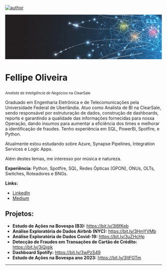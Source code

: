 [![author](https://img.shields.io/badge/author-fellipe-red.svg)](https://www.linkedin.com/in/fellipe-oliveira/)

<p align="center">
  <img src="data5.png" >
</p>

# Fellipe Oliveira
<sub>*Analista de Inteligência de Negócios* na ClearSale</sub>

Graduado em Engenharia Eletrônica e de Telecomunicações pela Universidade Federal de Uberlândia. Atuo como Analista de BI na ClearSale, sendo responsável por estruturação de dados, construção de dashboards, reports e garantindo a qualidade das informações fornecidas para nossa Operação, dando insumos para aumentar a eficiência dos times e melhorar a identificação de fraudes. Tenho experiência em SQL, PowerBi, Spotfire, e Python.

Atualmente estou estudando sobre Azure, Synapse Pipelines, Integration Services e Logic Apps.

Além destes temas, me interesso por música e natureza.

**Experiência:** Python, Spotfire, SQL, Redes Ópticas (GPON), ONUs, OLTs, Switches, Roteadores e BNGs.

**Links:**
* [LinkedIn](https://www.linkedin.com/in/fellipe-oliveira/)
* [Medium](https://medium.com/@fellipe_ao)



## Projetos:


* **Estudo de Ações na Bovespa (B3):** https://bit.ly/3I6fKeb
* **Análise Exploratória de Dados Airbnb (NYC):** https://bit.ly/3HmYVMb
* **Análise Exploratória de Dados Covid-19:** https://bit.ly/3uZHcHp
* **Detecção de Fraudes em Transações de Cartão de Crédito:** https://bit.ly/3iQjgik
* **Dashboard Spotify:** https://bit.ly/3wPzS49
* **Estudo de Ações na Bovespa ano 2023:** https://bit.ly/3ItFGTm

---




